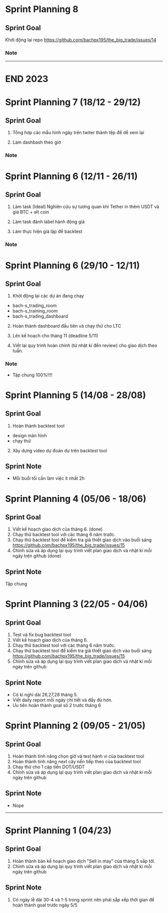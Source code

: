 # Sprint Planning 8
## Sprint Goal

Khởi động lại repo https://github.com/bachpx195/the_big_trade/issues/14

### Note

_____________________________________________________________________________________
# END 2023


# Sprint Planning 7 (18/12 - 29/12)
## Sprint Goal

1. Tổng hơp các mẫu hình ngày trên twiter thành tệp để dễ xem lại

2. Làm dashbash theo giờ
### Note


# Sprint Planning 6 (12/11 - 26/11)

## Sprint Goal

1. Làm task [Ideal] Nghiên cứu sự tương quan khi Tether in thêm USDT và giá BTC + alt coin

2. Làm task đánh label hành động giá

3. Làm thực hiện giả lập để backtest
### Note

# Sprint Planning 6 (29/10 - 12/11)

## Sprint Goal

1. Khởi động lại các dự án đang chạy
  * bach-s_trading_room
  * bach-s_training_room
  * bach-s_trading_dashboard

2. Hoàn thành dashboard đầu tiên và chạy thử cho LTC

3. Lên kế hoạch cho tháng 11 (deadline 5/11)

4. Viết lại quy trình hoàn chỉnh (từ nhật kí đến review) cho giao dịch theo tuần.

### Note
- Tập chung 100%!!!!


# Sprint Planning 5 (14/08 - 28/08)

## Sprint Goal
1. Hoàn thành backtest tool
- design màn hình
- chạy thử

2. Xây dựng video dự đoán dự trên backtest tool

## Sprint Note
- Mỗi buổi tối cần làm việc ít nhất 2h

# Sprint Planning 4 (05/06 - 18/06)

## Sprint Goal

1. Viết kế hoạch giao dịch của tháng 6. (done)
2. Chạy thử backtest tool với các tháng 6 năm trước. 
3. Chạy thử backtest tool để kiểm tra giả thiết giao dịch vào buổi sáng https://github.com/bachpx195/the_big_trade/issues/15
4. Chỉnh sửa và áp dụng lại quy trình viết plan giao dịch và nhật kí mỗi ngày trên github (done)

## Sprint Note
Tập chung

# Sprint Planning 3 (22/05 - 04/06)

## Sprint Goal

1. Test và fix bug backtest tool
2. Viết kế hoạch giao dịch của tháng 6.
3. Chạy thử backtest tool với các tháng 6 năm trước.
4. Chạy thử backtest tool để kiểm tra giả thiết giao dịch vào buổi sáng https://github.com/bachpx195/the_big_trade/issues/15
5. Chỉnh sửa và áp dụng lại quy trình viết plan giao dịch và nhật kí mỗi ngày trên github

## Sprint Note
* Có kì nghỉ dài 26,27,28 tháng 5.
* Viết daily report mỗi ngày chi tiết và đầy đủ hơn.
* Ưu tiên hoàn thành goal số 2 trước tháng 6

# Sprint Planning 2 (09/05 - 21/05)

## Sprint Goal

1. Hoàn thành tính năng chọn giờ và test hành vi của backtest tool
2. Hoàn thành tính năng next cây nến tiếp theo của backtest tool
3. Chạy thử cho 1 cặp tiền DOT/USDT
4. Chỉnh sửa và áp dụng lại quy trình viết plan giao dịch và nhật kí mỗi ngày trên github

## Sprint Note
* Nope

____________________________________________________

# Sprint Planning 1 (04/23)

## Sprint Goal

1. Hoàn thành bản kế hoạch giao dịch "Sell in may" của tháng 5 sắp tới.
2. Chỉnh sửa và áp dụng lại quy trình viết plan giao dịch và nhật kí mỗi ngày trên github

## Sprint Note
1. Có ngày lễ dài 30-4 và 1-5 trong sprint nên phải sắp xếp thời gian để hoàn thành goal trước ngày 5/5
